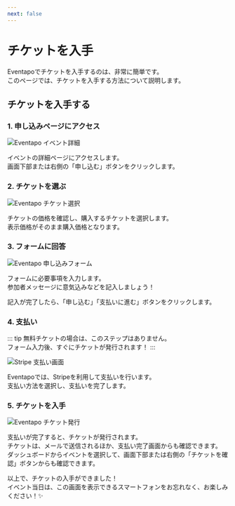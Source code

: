 ```yaml
---
next: false
---
```


# チケットを入手

Eventapoでチケットを入手するのは、非常に簡単です。  
このページでは、チケットを入手する方法について説明します。

## チケットを入手する

### 1. 申し込みページにアクセス

![Eventapo イベント詳細](/images/guide/eventapo-event-detail-apply-button.png)

イベントの詳細ページにアクセスします。  
画面下部または右側の「申し込む」ボタンをクリックします。

### 2. チケットを選ぶ

![Eventapo チケット選択](/images/guide/eventapo-event-apply-ticket.gif)

チケットの価格を確認し、購入するチケットを選択します。  
表示価格がそのまま購入価格となります。

### 3. フォームに回答

![Eventapo 申し込みフォーム](/images/guide/eventapo-event-apply-form.png)

フォームに必要事項を入力します。  
参加者メッセージに意気込みなどを記入しましょう！

記入が完了したら、「申し込む」「支払いに進む」ボタンをクリックします。

### 4. 支払い

::: tip
無料チケットの場合は、このステップはありません。  
フォーム入力後、すぐにチケットが発行されます！
:::

![Stripe 支払い画面](/images/guide/stripe-ticket-payment.png)

Eventapoでは、Stripeを利用して支払いを行います。  
支払い方法を選択し、支払いを完了します。

### 5. チケットを入手

![Eventapo チケット発行](/images/guide/eventapo-event-ticket-applied.png)

支払いが完了すると、チケットが発行されます。  
チケットは、メールで送信されるほか、支払い完了画面からも確認できます。  
ダッシュボードからイベントを選択して、画面下部または右側の「チケットを確認」ボタンからも確認できます。

以上で、チケットの入手ができました！  
イベント当日は、この画面を表示できるスマートフォンをお忘れなく、お楽しみください！✨
